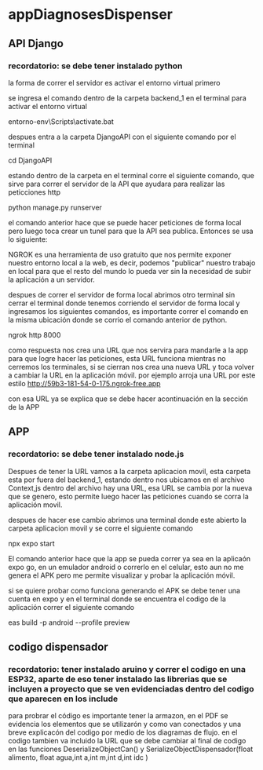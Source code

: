 # appDiagnosesDispenser


## API Django 

### recordatorio: se debe tener instalado python

la forma de correr el servidor es activar el entorno virtual primero

se ingresa el comando dentro de la carpeta backend_1  en el terminal para activar el entorno virtual

entorno-env\Scripts\activate.bat

despues entra a la carpeta DjangoAPI con el siguiente comando por el terminal

cd DjangoAPI

estando dentro de la carpeta en el terminal corre el siguiente comando, que sirve para correr el servidor de la API que ayudara para realizar las peticciones http

python manage.py runserver

el comando anterior hace que se  puede hacer peticiones de forma local pero luego toca crear un tunel para que la API sea publica. Entonces se usa lo siguiente:

NGROK es una herramienta de uso gratuito que nos permite exponer nuestro entorno local a la web, es decir, podemos "publicar" nuestro trabajo en local para 
que el resto del mundo lo pueda ver sin la necesidad de subir la aplicación a un servidor.

despues de correr el servidor de forma local abrimos otro terminal sin cerrar el terminal donde tenemos corriendo el servidor de forma local y ingresamos los 
siguientes comandos, es importante correr el comando en la misma ubicación donde se corrio el comando anterior de python.

ngrok http 8000

como respuesta nos crea una URL que nos servira para mandarle a la app para que logre hacer las peticiones, esta URL funciona mientras no cerremos
los terminales, si se cierran nos crea una nueva URL y toca volver a cambiar la URL en la aplicación móvil.
por ejemplo arroja una URL por este estilo http://59b3-181-54-0-175.ngrok-free.app

con esa URL ya se explica que se debe hacer acontinuación en la sección de la APP



## APP

### recordatorio: se debe tener instalado node.js 

Despues de tener la URL  vamos a la carpeta aplicacion movil, esta carpeta esta por fuera del backend_1, estando dentro nos ubicamos en el archivo Context,js
dentro del archivo hay una URL, esa URL se cambia por la nueva que se genero, esto permite luego hacer las peticiones cuando se corra la aplicación movil.

despues de hacer ese cambio abrimos una terminal donde este abierto la carpeta aplicacion movil y se corre el siguiente comando 

npx expo start 

El comando anterior  hace que la app se pueda correr ya sea en la aplicaón expo go, en un emulador android o correrlo en el celular, esto aun no me genera el APK
pero me permite visualizar y probar la aplicación móvil. 

si se quiere probar como funciona generando el APK se debe tener una cuenta en expo  y en el terminal donde se encuentra el codigo de la aplicación correr el siguiente comando 

eas build -p android --profile preview


## codigo dispensador

### recordatorio: tener instalado aruino y correr el codigo en una ESP32, aparte de eso tener instalado las librerias que se incluyen a proyecto que se ven evidenciadas dentro del codigo que aparecen en los include

para probrar el código es importante tener la armazon, en el PDF se evidencia los elementos que se utilizarón y como van conectados y una breve explicacón
del codigo por medio de los diagramas de flujo. en el codigo tambien va incluido la URL que se debe cambiar al final de codigo en las funciones DeserializeObjectCan()  y SerializeObjectDispensador(float alimento, float agua,int a,int m,int d,int idc )
